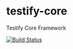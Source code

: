 # testify-core
Testify Core Framework

[![Build Status](https://travis-ci.org/testify/testify-core.svg?branch=master)](https://travis-ci.org/testify/testify-core)
